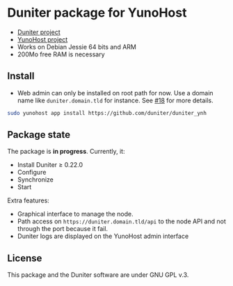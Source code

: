 # Duniter package for YunoHost

- [Duniter project](https://duniter.org)
- [YunoHost project](https://yunohost.org)
- Works on Debian Jessie 64 bits and ARM
- 200Mo free RAM is necessary

## Install

- Web admin can only be installed on root path for now.
Use a domain name like `duniter.domain.tld` for instance.
See [#18](https://github.com/duniter/duniter_ynh/issues/18) for more details.

```bash
sudo yunohost app install https://github.com/duniter/duniter_ynh
```

## Package state
The package is **in progress**.
Currently, it:

- Install Duniter ≥ 0.22.0
- Configure
- Synchronize
- Start

Extra features:

- Graphical interface to manage the node.
- Path access on `https://duniter.domain.tld/api` to the node API and not through the port because it fail.
- Duniter logs are displayed on the YunoHost admin interface

## License
This package and the Duniter software are under GNU GPL v.3.
